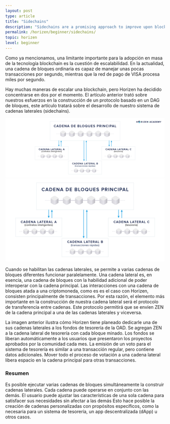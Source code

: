 ```yaml
---
layout: post
type: article
title: "Sidechains"
description: "Sidechains are a promising approach to improve upon blockchains. We explain what sidechains are and their benefits."
permalink: /horizen/beginner/sidechains/
topic: horizen
level: beginner
---
```


Como ya mencionamos, una limitante importante para la adopción en masa de la tecnología blockchain es la cuestión de escalabilidad. En la actualidad, una cadena de bloques ordinaria es capaz de manejar unas pocas transacciones por segundo, mientras que la red de pago de VISA procesa miles por segundo.

Hay muchas maneras de escalar una blockchain, pero Horizen ha decidido concentrarse en dos por el momento. El artículo anterior trató sobre nuestros esfuerzos en la construcción de un protocolo basado en un DAG de bloques, este artículo tratará sobre el desarrollo de nuestro sistema de cadenas laterales (sidechains).

![Sidechains in ES](/assets/post_files/horizen/beginner/sidechains/ES_sidechains_D.jpg)
![Sidechains in ES](/assets/post_files/horizen/beginner/sidechains/ES_sidechains_M.jpg)

Cuando se habilitan las cadenas laterales, se permite a varias cadenas de bloques diferentes funcionar paralelamente. Una cadena lateral es, en esencia, una cadena de bloques con la habilidad adicional de poder interoperar con la cadena principal. Las interacciones con una cadena de bloques atada a una criptomoneda, como es es el caso con Horizen, consisten principalmente de transacciones. Por esta razón, el elemento más importante en la construcción de nuestra cadena lateral será el protocolo de transferencia entre cadenas. Este protocolo permitirá que se envíen ZEN de la cadena principal a una de las cadenas laterales y viceversa.

La imagen anterior ilustra cómo Horizen tiene planeado dedicarle una de sus cadenas laterales a los fondos de tesorería de la OAD. Se agregan ZEN a la cadena lateral de tesorería con cada bloque minado. Los fondos se liberan automáticamente a los usuarios que presentaron los proyectos aprobados por la comunidad cada mes. La emisión de un voto para el sistema de tesorería es similar a una transacción regular, pero contiene datos adicionales. Mover todo el proceso de votación a una cadena lateral libera espacio en la cadena principal para otras transacciones.

### Resumen

Es posible ejecutar varias cadenas de bloques simultáneamente la construir cadenas laterales. Cada cadena puede operarse en conjunto con las demás. El usuario puede ajustar las características de una sola cadena para satisfacer sus necesidades sin afectar a las demás Esto hace posible la creación de cadenas personalizadas con propósitos específicos, como la necesaria para un sistema de tesorería, un app descentralizada (dApp) u otros casos.